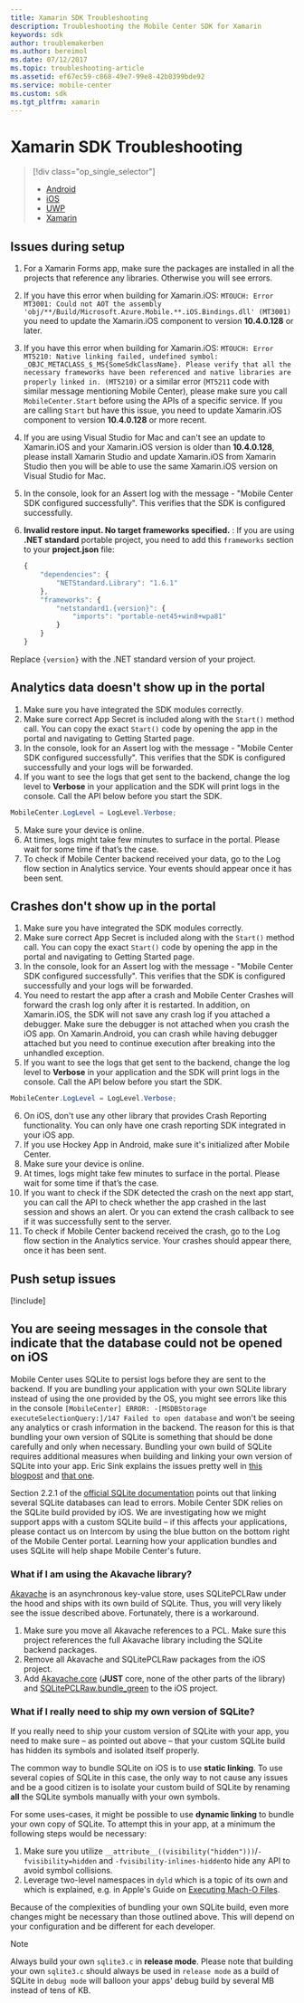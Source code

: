 ```yaml
---
title: Xamarin SDK Troubleshooting
description: Troubleshooting the Mobile Center SDK for Xamarin
keywords: sdk
author: troublemakerben
ms.author: bereimol
ms.date: 07/12/2017
ms.topic: troubleshooting-article
ms.assetid: ef67ec59-c868-49e7-99e8-42b0399bde92
ms.service: mobile-center
ms.custom: sdk
ms.tgt_pltfrm: xamarin
---
```


# Xamarin SDK Troubleshooting

> [!div class="op_single_selector"]
> * [Android](android.md)
> * [iOS](ios.md)
> * [UWP](uwp.md)
> * [Xamarin](xamarin.md)

## Issues during setup

1. For a Xamarin Forms app, make sure the packages are installed in all the projects that reference any libraries. Otherwise you will see errors.
2. If you have this error when building for Xamarin.iOS: `MTOUCH: Error MT3001: Could not AOT the assembly 'obj/**/Build/Microsoft.Azure.Mobile.**.iOS.Bindings.dll' (MT3001)` you need to update the Xamarin.iOS component to version **10.4.0.128** or later.
3. If you have this error when building for Xamarin.iOS: `MTOUCH: Error MT5210: Native linking failed, undefined symbol: _OBJC_METACLASS_$_MS{SomeSdkClassName}. Please verify that all the necessary frameworks have been referenced and native libraries are properly linked in. (MT5210)` or a similar error (`MT5211` code with similar message mentioning Mobile Center), please make sure you call `MobileCenter.Start` before using the APIs of a specific service. If you are calling `Start` but have this issue, you need to update Xamarin.iOS component to version **10.4.0.128** or more recent.
4. If you are using Visual Studio for Mac and can't see an update to Xamarin.iOS and your Xamarin.iOS version is older than **10.4.0.128**, please install Xamarin Studio and update Xamarin.iOS from Xamarin Studio then you will be able to use the same Xamarin.iOS version on Visual Studio for Mac.
5. In the console, look for an Assert log with the message - "Mobile Center SDK configured successfully". This verifies that the SDK is configured successfully.
6. **Invalid restore input. No target frameworks specified.** : If you are using **.NET standard** portable project, you need to add this `frameworks` section to your **project.json** file:

    ```javascript
    {
        "dependencies": {
            "NETStandard.Library": "1.6.1"
        },
        "frameworks": {
            "netstandard1.{version}": {
                "imports": "portable-net45+win8+wpa81"
            }
        }
    }
    ```

Replace `{version}` with the .NET standard version of your project.

## Analytics data doesn't show up in the portal

1. Make sure you have integrated the SDK modules correctly.
2. Make sure correct App Secret is included along with the `Start()` method call. You can copy the exact `Start()` code by opening the app in the portal and navigating to Getting Started page.
3. In the console, look for an Assert log with the message - "Mobile Center SDK configured successfully". This verifies that the SDK is configured successfully and your logs will be forwarded.
4. If you want to see the logs that get sent to the backend, change the log level to **Verbose** in your application and the SDK will print logs in the console. Call the API below before you start the SDK.

  ```csharp
  MobileCenter.LogLevel = LogLevel.Verbose;
  ```

5. Make sure your device is online.
6. At times, logs might take few minutes to surface in the portal. Please wait for some time if that’s the case.
7. To check if Mobile Center backend received your data, go to the Log flow section in Analytics service. Your events should appear once it has been sent.

## Crashes don't show up in the portal

1. Make sure you have integrated the SDK modules correctly.
2. Make sure correct App Secret is included along with the `Start()` method call. You can copy the exact `Start()` code by opening the app in the portal and navigating to Getting Started page.
3. In the console, look for an Assert log with the message - "Mobile Center SDK configured successfully". This verifies that the SDK is configured successfully and your logs will be forwarded.
4. You need to restart the app after a crash and Mobile Center Crashes will forward the crash log only after it is restarted. In addition, on Xamarin.iOS, the SDK will not save any crash log if you attached a debugger. Make sure the debugger is not attached when you crash the iOS app. On Xamarin.Android, you can crash while having debugger attached but you need to continue execution after breaking into the unhandled exception.
5. If you want to see the logs that get sent to the backend, change the log level to **Verbose** in your application and the SDK will print logs in the console. Call the API below before you start the SDK.

  ```csharp
  MobileCenter.LogLevel = LogLevel.Verbose;
  ```

6. On iOS, don't use any other library that provides Crash Reporting functionality. You can only have one crash reporting SDK integrated in your iOS app.
7. If you use Hockey App in Android, make sure it's initialized after Mobile Center.
8. Make sure your device is online.
9. At times, logs might take few minutes to surface in the portal. Please wait for some time if that’s the case.
10. If you want to check if the SDK detected the crash on the next app start, you can call the API to check whether the app crashed in the last session and shows an alert. Or you can extend the crash callback to see if it was successfully sent to the server.
11. To check if Mobile Center backend received the crash, go to the Log flow section in the Analytics service. Your crashes should appear there, once it has been sent.

## Push setup issues

[!include[](../xamarin-android-push-setup-issues.md)]

## You are seeing messages in the console that indicate that the database could not be opened on iOS

Mobile Center uses SQLite to persist logs before they are sent to the backend. If you are bundling your application with your own SQLite library instead of using the one provided by the OS, you might see errors like this in the console `[MobileCenter] ERROR: -[MSDBStorage executeSelectionQuery:]/147 Failed to open database` and won't be seeing any analytics or crash information in the backend. The reason for this is that bundling your own version of SQLite is something that should be done carefully and only when necessary. Bundling your own build of SQLite requires additional measures when building and linking your own version of SQLite into your app. Eric Sink explains the issues pretty well in [this blogpost](http://ericsink.com/entries/sqlite_android_n.html) and [that one](http://ericsink.com/entries/multiple_sqlite_problem.html). 

Section 2.2.1 of the [official SQLite documentation](http://sqlite.org/howtocorrupt.html#multiple_copies_of_sqlite_linked_into_the_same_application) points out that linking several SQLite databases can lead to errors. Mobile Center SDK relies on the SQLite build provided by iOS. We are investigating how we might support apps with a custom SQLite build – if this affects your applications, please contact us on Intercom by using the blue button on the bottom right of the Mobile Center portal. Learning how your application bundles and uses SQLite will help shape Mobile Center's future.

### What if I am using the Akavache library?

[Akavache](https://github.com/akavache/akavache) is an asynchronous key-value store, uses SQLitePCLRaw under the hood and ships with its own build of SQLite. Thus, you will very likely see the issue described above. Fortunately, there is a workaround.

1. Make sure you move all Akavache references to a PCL. Make sure this project references the full Akavache library including the SQLite backend packages.
2. Remove all Akavache and SQLitePCLRaw packages from the iOS project.
3. Add [Akavache.core](https://www.nuget.org/packages/akavache.core/) (**JUST** core, none of the other parts of the library) and [SQLitePCLRaw.bundle_green](https://www.nuget.org/packages/SQLitePCLRaw.bundle_green/) to the iOS project.

### What if I really need to ship my own version of SQLite?

If you really need to ship your custom version of SQLite with your app, you need to make sure – as pointed out above – that your custom SQLite build has hidden its symbols and isolated itself properly.

The common way to bundle SQLite on iOS is to use **static linking**. To use several copies of SQLite in this case, the only way to not cause any issues and be a good citizen is to isolate your custom build of SQLite by renaming **all** the SQLite symbols manually with your own symbols.

For some uses-cases, it might be possible to use **dynamic linking** to bundle your own copy of SQLite. To attempt this in your app, at a minimum the following steps would be necessary: 

1. Make sure you utilize `__attribute__((visibility("hidden")))`/`-fvisibility=hidden` and `-fvisibility-inlines-hidden`to hide any API to avoid symbol collisions.
2. Leverage two-level namespaces in `dyld` which is a topic of its own and which is explained, e.g. in Apple's Guide on [Executing Mach-O Files](https://developer.apple.com/library/content/documentation/DeveloperTools/Conceptual/MachOTopics/1-Articles/executing_files.html).

Because of the complexities of bundling your own SQLite build, even more changes might be necessary than those outlined above. This will depend on your configuration and be different for each developer.

> [!NOTE]
> Always build your own `sqlite3.c` in **release mode**.
> Please note that building your own `sqlite3.c` should always be used in `release mode` as a build of SQLite in `debug mode` will balloon your apps' debug build by several MB instead of tens of KB.
